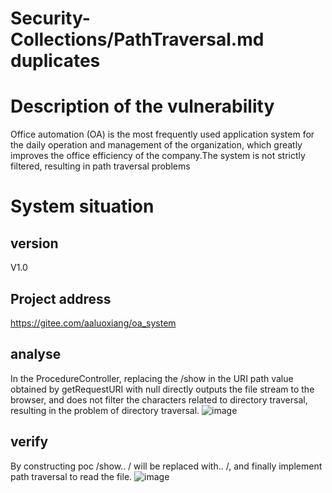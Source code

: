 # Security-Collections/PathTraversal.md duplicates

# Description of the vulnerability
Office automation (OA) is the most frequently used application system for the daily operation and management of the organization, which greatly improves the office efficiency of the company.The system is not strictly filtered, resulting in path traversal problems
# System situation
## version
V1.0
## Project address
https://gitee.com/aaluoxiang/oa_system

## analyse
In the ProcedureController, replacing the /show in the URI path value obtained by getRequestURI with null directly outputs the file stream to the browser, and does not filter the characters related to directory traversal, resulting in the problem of directory traversal.
![image](https://github.com/user-attachments/assets/f2546850-dea5-40ad-ad48-dca6e5ec15d8)

## verify
By constructing poc /show.. / will be replaced with.. /, and finally implement path traversal to read the file.
![image](https://github.com/user-attachments/assets/76e0bb47-ff49-47bf-bffd-a29f4ecd6415)
